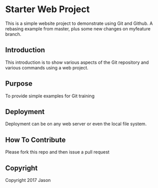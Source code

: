 # Starter Web Project

This is a simple website project to demonstrate using Git and Github. A rebasing example from master, plus some new changes on myfeature branch.

## Introduction

This introduction is to show various aspects of the Git repository and various commands using a web project.

## Purpose

To provide simple examples for Git training

## Deployment

Deployment can be on any web server or even the local file system.

## How To Contribute

Please fork this repo and then issue a pull request

## Copyright

Copyright 2017 Jason
